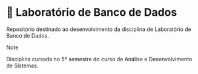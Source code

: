 # 🏦 Laboratório de Banco de Dados 

Repositório destinado ao desenvolvimento da disciplina de Laboratório de Banco de Dados.
> [!NOTE]
> Disciplina cursada no 5º semestre do curso de Análise e Desenvolvimento de Sistemas.
